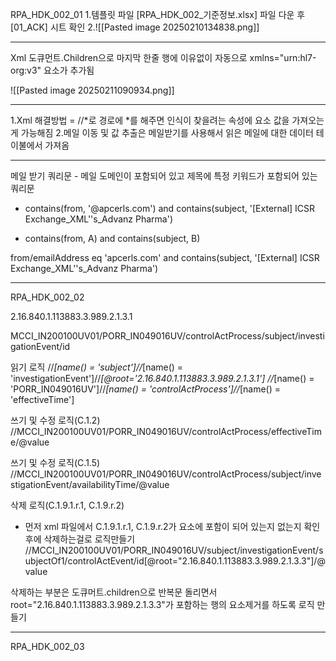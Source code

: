 RPA_HDK_002_01
1.템플릿 파일 [RPA_HDK_002_기준정보.xlsx] 파일 다운 후 [01_ACK] 시트 확인
2.![[Pasted image 20250210134838.png]]

---

Xml 도큐먼트.Children으로 마지막 한줄 행에 이유없이 자동으로 xmlns="urn:hl7-org:v3" 요소가 추가됨

![[Pasted image 20250211090934.png]]

---
1.Xml 해결방법 = //*로 경로에  *를 해주면 인식이 찾을려는 속성에 요소 값을 가져오는게 가능해짐
2.메일 이동 및 값 추출은 메일받기를 사용해서 읽은 메일에 대한 데이터 테이불에서 가져옴

---


메일 받기 쿼리문 - 메일 도메인이 포함되어 있고 제목에 특정 키워드가 포함되어 있는 쿼리문 
- contains(from, '@apcerls.com') and contains(subject, '[External] ICSR Exchange_XML''s_Advanz Pharma')

 - contains(from, A) and contains(subject, B)


from/emailAddress eq 'apcerls.com' and contains(subject, '[External] ICSR Exchange_XML''s_Advanz Pharma')



---

RPA_HDK_002_02

2.16.840.1.113883.3.989.2.1.3.1


MCCI_IN200100UV01/PORR_IN049016UV/controlActProcess/subject/investigationEvent/id

읽기 로직
//*[name() = 'subject']//*[name() = 'investigationEvent']//*[@root='2.16.840.1.113883.3.989.2.1.3.1']
//*[name() = 'PORR_IN049016UV']//*[name() = 'controlActProcess']//*[name() = 'effectiveTime']

쓰기 및 수정 로직(C.1.2)
//MCCI_IN200100UV01/PORR_IN049016UV/controlActProcess/effectiveTime/@value

쓰기 및 수정 로직(C.1.5)
//MCCI_IN200100UV01/PORR_IN049016UV/controlActProcess/subject/investigationEvent/availabilityTime/@value

삭제 로직(C.1.9.1.r.1, C.1.9.r.2)
- 먼저 xml 파일에서 C.1.9.1.r.1, C.1.9.r.2가 요소에 포함이 되어 있는지 없는지 확인 후에 삭제하는걸로 로직만들기
//MCCI_IN200100UV01/PORR_IN049016UV/subject/investigationEvent/subjectOf1/controlActEvent/id[@root="2.16.840.1.113883.3.989.2.1.3.3"]/@value

삭제하는 부분은 도큐머트.children으로 반복문 돌리면서 root="2.16.840.1.113883.3.989.2.1.3.3"가 포함하는 행의 요소제거를 하도록 로직 만들기

---




RPA_HDK_002_03